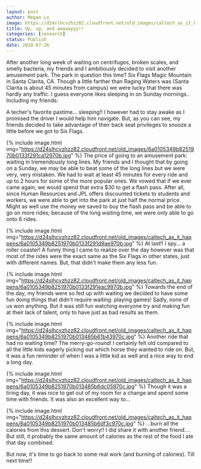 ```yaml
---
layout: post
author: Megan Lo
image: https://d24slhcvzhzz82.cloudfront.net/old_images/caltech_as_it_happens/6a0105349b8251970b0133f291c57f970b.jpg
title: Up, up, and awaaayyy!!
categories: [research]
status: Publish
date: 2010-07-26
---
```



After another long week of waiting on centrifuges, broken scales, and smelly bacteria, my friends and I ambitiously decided to visit another amusement park. The park in question this time? Six Flags Magic Mountain in Santa Clarita, CA. Though a little farther than Raging Waters was (Santa Clarita is about 45 minutes from campus) we were lucky that there was hardly any traffic. I guess everyone likes sleeping in on Sunday mornings.. Including my friends:

A techer's favorite pastime... sleeping!! I however had to stay awake as I promised the driver I would help him navigate. But, as you can see, my friends decided to take advantage of their back seat privileges to snooze a little before we got to Six Flags.


{% include image.html img="https://d24slhcvzhzz82.cloudfront.net/old_images/6a0105349b8251970b0133f291ca12970b.jpg" %}
The price of going to an amusement park: waiting in tremendously long lines. My friends and I thought that by going on a Sunday, we may be able to beat some of the long lines but we were very, very mistaken. We had to wait at least 45 minutes for every ride and up to 2 hours for some of the more popular ones. We vowed that if we ever came again, we would spend that extra $30 to get a flash pass. After all, since Human Resources and JPL offers discounted tickets to students and workers, we were able to get into the park at just half the normal price. Might as well use the money we saved to buy the flash pass and be able to go on more rides; because of the long waiting time, we were only able to go onto 6 rides.


{% include image.html img="https://d24slhcvzhzz82.cloudfront.net/old_images/caltech_as_it_happens/6a0105349b8251970b0133f291d9ae970b.jpg" %}
At last!! I spy... a roller coaster! A funny thing I came to realize over the day however was that most of the rides were the exact same as the Six Flags in other states, just with different names. But, that didn't make them any less fun.


{% include image.html img="https://d24slhcvzhzz82.cloudfront.net/old_images/caltech_as_it_happens/6a0105349b8251970b0133f291eac9970b.jpg" %}
Towards the end of the day, my friends were so fed up with waiting we decided to have some fun doing things that didn't require waiting: playing games! Sadly, none of us won anything. But it was still fun watching everyone try and making fun at their lack of talent, only to have just as bad results as them.


{% include image.html img="https://d24slhcvzhzz82.cloudfront.net/old_images/caltech_as_it_happens/6a0105349b8251970b013485b61b43970c.jpg" %}
Another ride that had no waiting time? The merry-go-round! I certainly felt old compared to all the little kids eagerly picking out which horse they wanted to ride on. But, it was a fun reminder of when I was a little kid as well and a nice way to end a long day.


{% include image.html img="https://d24slhcvzhzz82.cloudfront.net/old_images/caltech_as_it_happens/6a0105349b8251970b013485b6dc05970c.jpg" %}
Though it was a tiring day, it was nice to get out of my room for a change and spend some time with friends. It was also an excellent way to...


{% include image.html img="https://d24slhcvzhzz82.cloudfront.net/old_images/caltech_as_it_happens/6a0105349b8251970b013485b6df3c970c.jpg" %}
...burn all the calories from this dessert. Don't worry!! I did share it with another friend.... But still, it probably the same amount of calories as the rest of the food I ate that day combined.

But now, it's time to go back to some real work (and burning of calories). Till next time!!

